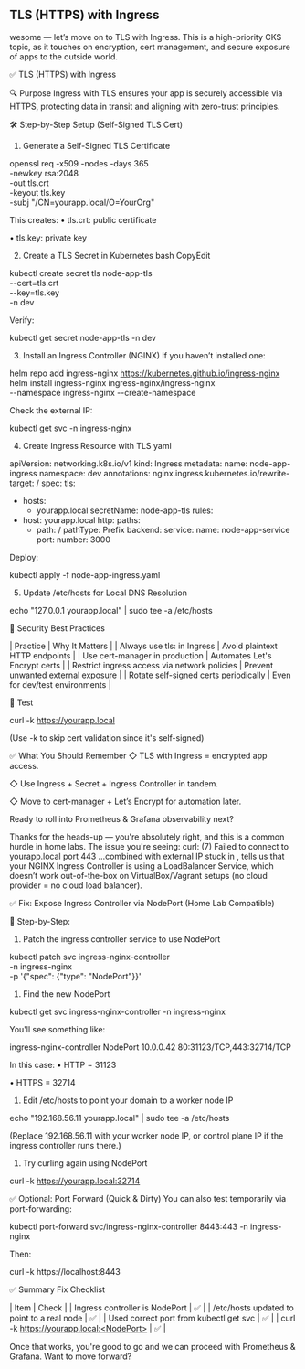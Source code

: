 ## TLS (HTTPS) with Ingress
wesome — let’s move on to TLS with Ingress. This is a high-priority CKS topic, as it touches on encryption, cert management, and secure exposure of apps to the outside world.

✅ TLS (HTTPS) with Ingress

🔍 Purpose
Ingress with TLS ensures your app is securely accessible via HTTPS, protecting data in transit and aligning with zero-trust principles.

🛠 Step-by-Step Setup (Self-Signed TLS Cert)

1. Generate a Self-Signed TLS Certificate



openssl req -x509 -nodes -days 365 \
  -newkey rsa:2048 \
  -out tls.crt \
  -keyout tls.key \
  -subj "/CN=yourapp.local/O=YourOrg"


This creates:
• tls.crt: public certificate

• tls.key: private key



2. Create a TLS Secret in Kubernetes
bash
CopyEdit


kubectl create secret tls node-app-tls \
  --cert=tls.crt \
  --key=tls.key \
  -n dev


Verify:


kubectl get secret node-app-tls -n dev



3. Install an Ingress Controller (NGINX)
If you haven’t installed one:



helm repo add ingress-nginx https://kubernetes.github.io/ingress-nginx
helm install ingress-nginx ingress-nginx/ingress-nginx \
  --namespace ingress-nginx --create-namespace


Check the external IP:



kubectl get svc -n ingress-nginx



4. Create Ingress Resource with TLS
yaml



apiVersion: networking.k8s.io/v1
kind: Ingress
metadata:
  name: node-app-ingress
  namespace: dev
  annotations:
    nginx.ingress.kubernetes.io/rewrite-target: /
spec:
  tls:
  - hosts:
      - yourapp.local
    secretName: node-app-tls
  rules:
  - host: yourapp.local
    http:
      paths:
      - path: /
        pathType: Prefix
        backend:
          service:
            name: node-app-service
            port:
              number: 3000


Deploy:



kubectl apply -f node-app-ingress.yaml



5. Update /etc/hosts for Local DNS Resolution



echo "127.0.0.1 yourapp.local" | sudo tee -a /etc/hosts



🔐 Security Best Practices

| Practice | Why It Matters |
| Always use tls: in Ingress | Avoid plaintext HTTP endpoints |
| Use cert-manager in production | Automates Let's Encrypt certs |
| Restrict ingress access via network policies | Prevent unwanted external exposure |
| Rotate self-signed certs periodically | Even for dev/test environments |




🧪 Test



curl -k https://yourapp.local


(Use -k to skip cert validation since it's self-signed)

✅ What You Should Remember
◇ TLS with Ingress = encrypted app access.

◇ Use Ingress + Secret + Ingress Controller in tandem.

◇ Move to cert-manager + Let’s Encrypt for automation later.


Ready to roll into Prometheus & Grafana observability next?





Thanks for the heads-up — you're absolutely right, and this is a common hurdle in home labs.
The issue you're seeing:
curl: (7) Failed to connect to yourapp.local port 443
…combined with external IP stuck in <pending>, tells us that your NGINX Ingress Controller is using a LoadBalancer Service, which doesn’t work out-of-the-box on VirtualBox/Vagrant setups (no cloud provider = no cloud load balancer).

✅ Fix: Expose Ingress Controller via NodePort (Home Lab Compatible)

🔧 Step-by-Step:
1. Patch the ingress controller service to use NodePort


kubectl patch svc ingress-nginx-controller \
  -n ingress-nginx \
  -p '{"spec": {"type": "NodePort"}}'


1. Find the new NodePort



kubectl get svc ingress-nginx-controller -n ingress-nginx


You'll see something like:


ingress-nginx-controller   NodePort   10.0.0.42   <none>   80:31123/TCP,443:32714/TCP


In this case:
• HTTP = 31123

• HTTPS = 32714


1. Edit /etc/hosts to point your domain to a worker node IP




echo "192.168.56.11 yourapp.local" | sudo tee -a /etc/hosts


(Replace 192.168.56.11 with your worker node IP, or control plane IP if the ingress controller runs there.)
1. Try curling again using NodePort




curl -k https://yourapp.local:32714



✅ Optional: Port Forward (Quick & Dirty)
You can also test temporarily via port-forwarding:



kubectl port-forward svc/ingress-nginx-controller 8443:443 -n ingress-nginx


Then:



curl -k https://localhost:8443



✅ Summary Fix Checklist

| Item | Check |
| Ingress controller is NodePort | ✅ |
| /etc/hosts updated to point to a real node | ✅ |
| Used correct port from kubectl get svc | ✅ |
| curl -k https://yourapp.local:<NodePort> | ✅ |



Once that works, you're good to go and we can proceed with Prometheus & Grafana. Want to move forward?

























